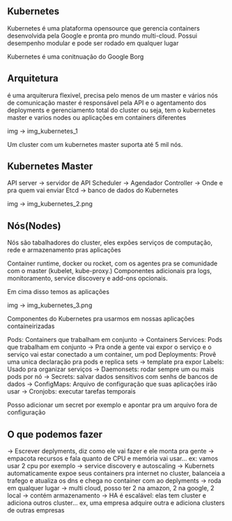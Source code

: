 ## Kubernetes 

Kubernetes é uma plataforma opensource que gerencia containers desenvolvida pela Google e pronta pro mundo multi-cloud. Possui desempenho modular e pode ser rodado em qualquer lugar

Kubernetes é uma conitnuação do Google Borg

## Arquitetura

é uma arquiterura flexivel, precisa pelo menos de um master e vários nós de comunicação
master é responsável pela API e o agentamento dos deployments e gerenciamento total do cluster
ou seja, tem o kubernetes master e varios nodes ou aplicações em containers diferentes

img -> img_kubernetes_1

Um cluster com um kubernetes master suporta até 5 mil nós.


## Kubernetes Master

API server -> servidor de API
Scheduler -> Agendador
Controller -> Onde e pra quem vai enviar
Etcd -> banco de dados do Kubernetes 

img -> img_kubernetes_2.png

## Nós(Nodes)
Nós são tabalhadores do cluster, eles expões serviços de computação, rede e armazenamento pras aplicações

Container runtime, docker ou rocket, com os agentes pra se comunidade com o master (kubelet, kube-proxy.)
Componentes adicionais pra logs, monitoramento, service discovery e add-ons opcionais.

Em cima disso temos as aplicações

img -> img_kubernetes_3.png

Componentes do Kubernetes pra usarmos em nossas aplicações containeirizadas

Pods: Containers que trabalham em conjunto
-> Containers
Services: Pods que trabalham em conjunto
-> Pra onde a gente vai expor o serviço e o serviço vai estar conectado a um container, um pod
Deployments: Provê uma unica declaração pra pods e replica sets
-> template pra expor
Labels: Usado pra organizar serviços
-> Daemonsets: rodar sempre um ou mais pods por nó
-> Secrets: salvar dados sensitivos com senhs de bancos de dados
-> ConfigMaps: Arquivo de configuração que suas aplicações irão usar
-> Cronjobs: executar tarefas temporais

Posso adicionar um secret por exemplo e apontar pra um arquivo fora de configuração

## O que podemos fazer

-> Escrever deplyments, diz como ele vai fazer e ele monta pra gente
-> empacota recursos e fala quanto de CPU e memória vai usar... ex: vamos usar 2 cpu por exemplo
-> service discovery e autoscaling -> Kubernets automaticamente expoe seus containers pra internet no cluster, balanceia a trafego e atualiza os dns
e chega no container com ao deplyments
-> roda em qualquer lugar -> multi cloud, posso ter 2 na amazon, 2 na google, 2 local
-> contém armazenamento
-> HA é escalável: elas tem cluster e adiciona outros cluster... ex, uma empresa adquire outra e adiciona clusters de outras empresas